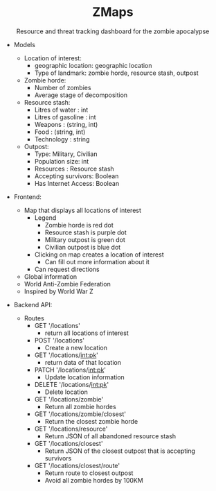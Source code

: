 <div align=center>
<h1> ZMaps </h1>
Resource and threat tracking dashboard for the zombie apocalypse
</div>

- Models
  - Location of interest: 
    - geographic location: geographic location
    - Type of landmark: zombie horde, resource stash, outpost
  - Zombie horde:
    - Number of zombies
    - Average stage of decomposition
  - Resource stash:
    - Litres of water : int
    - Litres of gasoline : int
    - Weapons : (string, int)
    - Food : (string, int)
    - Technology : string
  - Outpost:
    - Type: Military, Civilian
    - Population size: int
    - Resources : Resource stash
    - Accepting survivors: Boolean
    - Has Internet Access: Boolean

- Frontend:
  - Map that displays all locations of interest
    - Legend
      - Zombie horde is red dot
      - Resource stash is purple dot
      - Military outpost is green dot
      - Civilian outpost is blue dot
    - Clicking on map creates a location of interest
      - Can fill out more information about it
    - Can request directions
  - Global information
  - World Anti-Zombie Federation
  - Inspired by World War Z
- Backend API:
  - Routes
    - GET '/locations'
      - return all locations of interest
    - POST '/locations'
      - Create a new location
    - GET '/locations/<int:pk>'
      - return data of that location
    - PATCH '/locations/<int:pk>'
      - Update location information
    - DELETE '/locations/<int:pk>'
      - Delete location
    - GET '/locations/zombie'
      - Return all zombie hordes
    - GET '/locations/zombie/closest'
      - Return the closest zombie horde
    - GET '/locations/resource'
      - Return JSON of all abandoned resource stash
    - GET '/locations/closest'
      - Return JSON of the closest outpost that is accepting survivors
    - GET '/locations/closest/route'
      - Return route to closest outpost
      - Avoid all zombie hordes by 100KM

  